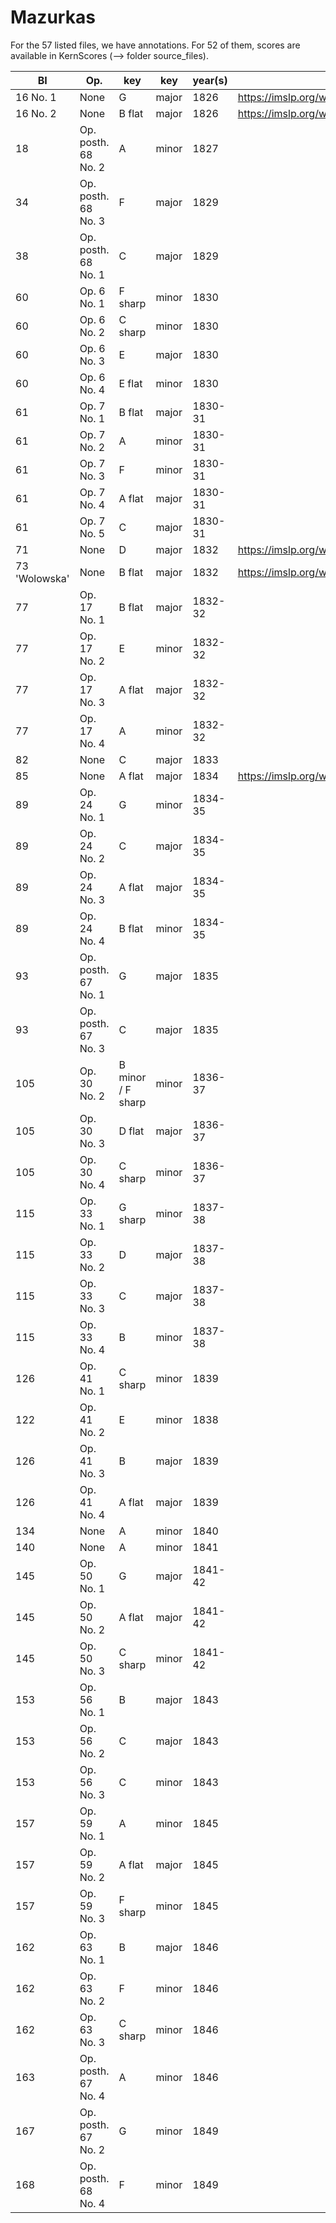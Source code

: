 # Mazurkas

For the 57 listed files, we have annotations. For 52 of them, scores are available in KernScores (--> folder source_files).

| BI            | Op.                 | key               | key   | year(s) | IMSLP                                               | Correction |
|---------------|---------------------|-------------------|-------|---------|-----------------------------------------------------|------------|
| 16 No. 1      | None                | G                 | major | 1826    | https://imslp.org/wiki/Special:ReverseLookup/136263 |  Cédric    |
| 16 No. 2      | None                | B flat            | major | 1826    | https://imslp.org/wiki/Special:ReverseLookup/136264 |  Cédric    |
| 18            | Op. posth. 68 No. 2 | A                 | minor | 1827    |                                                     |  Clément   |
| 34            | Op. posth. 68 No. 3 | F                 | major | 1829    |                                                     |  Clément   |
| 38            | Op. posth. 68 No. 1 | C                 | major | 1829    |                                                     |  Clément   |
| 60            | Op. 6 No. 1         | F sharp           | minor | 1830    |                                                     |  Cédric    |
| 60            | Op. 6 No. 2         | C sharp           | minor | 1830    |                                                     |  Cédric    |
| 60            | Op. 6 No. 3         | E                 | major | 1830    |                                                     |  Cédric    |
| 60            | Op. 6 No. 4         | E flat            | minor | 1830    |                                                     |  Cédric    |
| 61            | Op. 7 No. 1         | B flat            | major | 1830-31 |                                                     |  Clément   |
| 61            | Op. 7 No. 2         | A                 | minor | 1830-31 |                                                     |  Clément   |
| 61            | Op. 7 No. 3         | F                 | minor | 1830-31 |                                                     |  Clément   |
| 61            | Op. 7 No. 4         | A flat            | major | 1830-31 |                                                     |  Clément   |
| 61            | Op. 7 No. 5         | C                 | major | 1830-31 |                                                     |  Clément   |
| 71            | None                | D                 | major | 1832    | https://imslp.org/wiki/Special:ReverseLookup/97082  |  Clément   |
| 73 'Wolowska' | None                | B flat            | major | 1832    | https://imslp.org/wiki/Special:ReverseLookup/97084  |  Clément   |
| 77            | Op. 17 No. 1        | B flat            | major | 1832-32 |                                                     |  Clément   |
| 77            | Op. 17 No. 2        | E                 | minor | 1832-32 |                                                     |  Clément   |
| 77            | Op. 17 No. 3        | A flat            | major | 1832-32 |                                                     |  Clément   |
| 77            | Op. 17 No. 4        | A                 | minor | 1832-32 |                                                     |  Clément   |
| 82            | None                | C                 | major | 1833    |                                                     |            |
| 85            | None                | A flat            | major | 1834    | https://imslp.org/wiki/Special:ReverseLookup/97088  |            |
| 89            | Op. 24 No. 1        | G                 | minor | 1834-35 |                                                     |  Clément   |
| 89            | Op. 24 No. 2        | C                 | major | 1834-35 |                                                     |  Clément   |
| 89            | Op. 24 No. 3        | A flat            | major | 1834-35 |                                                     |  Clément   |
| 89            | Op. 24 No. 4        | B flat            | minor | 1834-35 |                                                     |  Clément   |
| 93            | Op. posth. 67 No. 1 | G                 | major | 1835    |                                                     |  Clément   |
| 93            | Op. posth. 67 No. 3 | C                 | major | 1835    |                                                     |  Clément   |
| 105           | Op. 30 No. 2        | B minor / F sharp | minor | 1836-37 |                                                     |            |
| 105           | Op. 30 No. 3        | D flat            | major | 1836-37 |                                                     |            |
| 105           | Op. 30 No. 4        | C sharp           | minor | 1836-37 |                                                     |            |
| 115           | Op. 33 No. 1        | G sharp           | minor | 1837-38 |                                                     |  Ji Won    |
| 115           | Op. 33 No. 2        | D                 | major | 1837-38 |                                                     |  Ji Won    |
| 115           | Op. 33 No. 3        | C                 | major | 1837-38 |                                                     |  Ji Won    |
| 115           | Op. 33 No. 4        | B                 | minor | 1837-38 |                                                     |   Ji Won   |
| 126           | Op. 41 No. 1        | C sharp           | minor | 1839    |                                                     |   Ji Won   |
| 122           | Op. 41 No. 2        | E                 | minor | 1838    |                                                     |   Ji Won   |
| 126           | Op. 41 No. 3        | B                 | major | 1839    |                                                     |   Ji Won   |
| 126           | Op. 41 No. 4        | A flat            | major | 1839    |                                                     |   Ji Won   |
| 134           | None                | A                 | minor | 1840    |                                                     |            |
| 140           | None                | A                 | minor | 1841    |                                                     |            |
| 145           | Op. 50 No. 1        | G                 | major | 1841-42 |                                                     |  Clément   |
| 145           | Op. 50 No. 2        | A flat            | major | 1841-42 |                                                     |  Clément   |
| 145           | Op. 50 No. 3        | C sharp           | minor | 1841-42 |                                                     |  Clément   |
| 153           | Op. 56 No. 1        | B                 | major | 1843    |                                                     |            |
| 153           | Op. 56 No. 2        | C                 | major | 1843    |                                                     |            |
| 153           | Op. 56 No. 3        | C                 | minor | 1843    |                                                     |            |
| 157           | Op. 59 No. 1        | A                 | minor | 1845    |                                                     |            |
| 157           | Op. 59 No. 2        | A flat            | major | 1845    |                                                     |            |
| 157           | Op. 59 No. 3        | F sharp           | minor | 1845    |                                                     |            |
| 162           | Op. 63 No. 1        | B                 | major | 1846    |                                                     |  Ji Won     |
| 162           | Op. 63 No. 2        | F                 | minor | 1846    |                                                     |   Ji Won    |
| 162           | Op. 63 No. 3        | C sharp           | minor | 1846    |                                                     |    Ji Won   |
| 163           | Op. posth. 67 No. 4 | A                 | minor | 1846    |                                                     |  Clément   |
| 167           | Op. posth. 67 No. 2 | G                 | minor | 1849    |                                                     |  Clément   |
| 168           | Op. posth. 68 No. 4 | F                 | minor | 1849    |                                                     |            |

